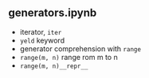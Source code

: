 ## generators.ipynb
- iterator, `iter`
- `yeld` keyword
- generator comprehension with `range`
- `range(m, n)` range rom m to n
- `range(m, n)__repr__`